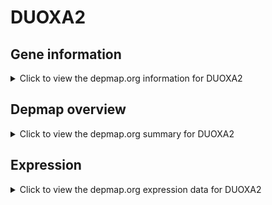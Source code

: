 <h1>DUOXA2</h1>

<h2>Gene information</h2>
<details>
  <summary>Click to view the depmap.org information for DUOXA2</summary>
  <p><a href="https://depmap.org/portal/gene/DUOXA2?tab=about" target="_BLANK">Open page in a new tab...</a></p>
  <iframe src="https://depmap.org/portal/gene/DUOXA2?tab=about" style="border:none;width:100%;height:800px"></iframe>
</details>

<h2>Depmap overview</h2>
<details>
  <summary>Click to view the depmap.org summary for DUOXA2</summary>
  <p><a href="https://depmap.org/portal/gene/DUOXA2?tab=overview" target="_BLANK">Open page in a new tab...</a></p>
  <iframe src="https://depmap.org/portal/gene/DUOXA2?tab=overview" style="border:none;width:100%;height:800px"></iframe>
</details>

<h2>Expression</h2>
<details>
  <summary>Click to view the depmap.org expression data for DUOXA2</summary>
  <p><a href="https://depmap.org/portal/gene/DUOXA2?tab=characterization" target="_BLANK">Open page in a new tab...</a></p>
  <iframe src="https://depmap.org/portal/gene/DUOXA2?tab=characterization" style="border:none;width:100%;height:800px"></iframe>
</details>


<!--
<h2>Reactome Pathway diagram</h2>
<details>
  <summary>Click to view the Reactome pathway for DUOXA2</summary>
  <p><a href="PURL" target="_BLANK">Open page in a new tab...</a></p>
  PNAME
</details>
-->


